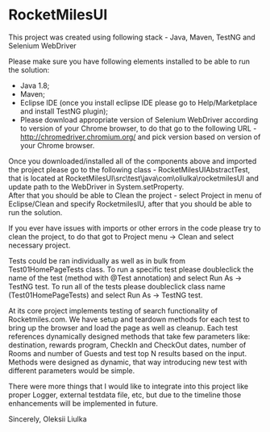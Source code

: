 # RocketMilesUI

This project was created using following stack - Java, Maven, TestNG and Selenium WebDriver

Please make sure you have following elements installed to be able to run the solution:
  - Java 1.8;
  - Maven;
  - Eclipse IDE (once you install eclipse IDE please go to Help/Marketplace and install TestNG plugin);
  - Please download appropriate version of Selenium WebDriver according to version of your Chrome browser, 
  to do that go to the following URL - http://chromedriver.chromium.org/ and pick version based on version of your Chrome browser.
  
 Once you downloaded/installed all of the components above and imported the project please go to the following class - RocketMilesUIAbstractTest, that is located at 
 RocketMilesUI\src\test\java\com\oliulka\rocketmilesUI and update path to the WebDriver in System.setProperty.  
 After that you should be able to Clean the project - select Project in menu of Eclipse/Clean and specify RocketmilesIU, after that you should be able to run the solution.
 
 If you ever have issues with imports or other errors in the code please try to clean the project, to do that got to Project menu -> Clean and select necessary project.
 
 Tests could be ran individually as well as in bulk from Test01HomePageTests class.
 To run a specific test please doubleclick the name of the test (method with @Test annotation) and select Run As -> TestNG test.
 To run all of the tests please doubleclick class name (Test01HomePageTests) and select Run As -> TestNG test.
 
 At its core project implements testing of search functionality of Rocketmiles.com. We have setup and teardown methods for each test to
 bring up the browser and load the page as well as cleanup. Each test references dynamically designed methods that take few parameters like:
 destination, rewards program, CheckIn and CheckOut dates, number of Rooms and number of Guests and test top N results based on the input.
 Methods were designed as dynamic, that way introducing new test with different parameters would be simple.
 
 There were more things that I would like to integrate into this project like proper Logger, external testdata file, etc, 
 but due to the timeline those enhancements will be implemented in future.
 
 Sincerely,
 Oleksii Liulka
